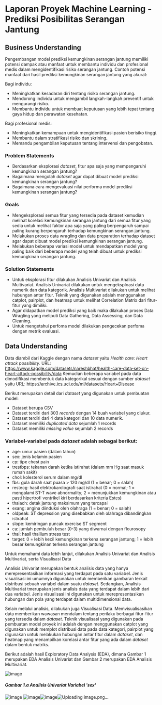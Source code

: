 # Laporan Proyek Machine Learning - Prediksi Posibilitas Serangan Jantung
            
## Business Understanding
Pengembangan model prediksi kemungkinan serangan jantung memiliki potensi dampak atau manfaat untuk membantu individu dan profesional medis dalam mengidentifikasi risiko serangan jantung. Contoh potensi manfaat dari hasil prediksi kemungkinan serangan jantung yang akurat:

Bagi individu:
- Meningkatkan kesadaran diri tentang risiko serangan jantung.
- Mendorong individu untuk mengambil langkah-langkah preventif untuk mengurangi risiko.
- Membantu individu untuk membuat keputusan yang lebih tepat tentang gaya hidup dan perawatan kesehatan.

Bagi profesional medis:
- Meningkatkan kemampuan untuk mengidentifikasi pasien berisiko tinggi.
- Membantu dalam stratifikasi risiko dan skrining.
- Memandu pengambilan keputusan tentang intervensi dan pengobatan.

### Problem Statements
- Berdasarkan eksplorasi *dataset*, fitur apa saja yang mempengaruhi kemungkinan serangan jantung?
- Bagaimana mengolah *dataset* agar dapat dibuat model prediksi kemungkinan serangan jantung?
- Bagaimana cara mengevaluasi nilai performa model prediksi kemungkinan serangan jantung?

### Goals
- Mengeksplorasi semua fitur yang tersedia pada dataset kemudian melihat korelasi kemungkinan serangan jantung dari semua fitur yang sedia untuk melihat faktor apa saja yang paling berpengaruh sampai paling kurang berpengaruh terhadap kemungkinan serangan jantung.
- Melakukan proses data wragling dan data preparation terhadap dataset agar dapat dibuat model prediksi kemungkinan serangan jantung.
- Melakukan beberapa variasi model untuk mendapatkan model yang paling baik dari beberapa model yang telah dibuat untuk prediksi kemungkinan serangan jantung.

### Solution Statements
- Untuk eksplorasi fitur dilakukan Analisis Univariat dan Analisis Multivariat. Analisis Univariat dilakukan untuk mengeksploasi data numerik dan data kategorik. Analisis Multivariat dilakukan untuk melihat hubungan antar fitur. Teknik yang digunakan adalah menggunakan catplot, pairplot, dan heatmap untuk melihat Correlation Matrix dari fitur-fitur yang dimiliki.
- Agar didapatkan model prediksi yang baik maka dilakukan proses Data Wragling yang meliputi Data Gathering, Data Assessing, dan Data Cleaning.
- Untuk mengetahui perfoma model dilakukan pengecekan perfoma dengan metrik evaluasi.

## Data Understanding
Data diambil dari Kaggle dengan nama *dataset* yaitu *Health care: Heart attack possibility*. URL: https://www.kaggle.com/datasets/nareshbhat/health-care-data-set-on-heart-attack-possibility/data
Kemudian beberapa variabel pada data dimodifikasi membentuk data kategorikal sesuai dengan sumber *dataset* yaitu URL: https://archive.ics.uci.edu/ml/datasets/Heart+Disease

Berikut merupakan detail dari *dataset* yang digunakan untuk pembuatan model:
- Dataset berupa CSV
- Dataset terdiri dari 303 *records* dengan 14 buah variabel yang diukur.
- Dataset terdiri dari 4 data kategori dan 10 data numerik.
- Dataset memiliki *duplicated data* sejumlah 1 records
- Dataset memiliki *missing value* sejumlah 2 records

### Variabel-variabel pada *dataset* adalah sebagai berikut:
- age: umur pasien (dalam tahun)
- sex: jenis kelamin pasien
- cp: tipe chest pain 
- trestbps: tekanan darah ketika istirahat (dalam mm Hg saat masuk rumah sakit)
- chol: kolesterol serum dalam mg/dl
- fbs: gula darah saat puasa > 120 mg/dl (1 = benar; 0 = salah)
- restecg: hasil elektrokardiografi saat istirahat (0 = normal; 1 = mengalami ST-T wave abnormality; 2 = menunjukkan kemungkinan atau pasti hipertrofi ventrikel kiri berdasarkan kriteria Estes)
- thalach: detak jantung maksimum yang tercapai
- exang: angina diinduksi oleh olahraga (1 = benar; 0 = salah)
- oldpeak: ST depression yang disebabkan oleh olahraga dibandingkan istirahat
- slope: kemiringan puncak exercise ST segment
- ca: jumlah pembuluh besar (0-3) yang diwarnai dengan flourosopy
- thal: hasil thallium stress test
- target: 0 = lebih kecil kemungkinan terkena serangan jantung; 1 = lebih besar kemungkinan terkena serangan jantung

Untuk memahami data lebih lanjut, dilakukan Analisis Univariat dan Analisis Multivariat, serta Visualisasi Data

Analisis Univariat merupakan bentuk analisis data yang hanya merepresentasikan informasi yang terdapat pada satu variabel.  Jenis visualisasi ini umumnya digunakan untuk memberikan gambaran terkait distribusi sebuah variabel dalam suatu *dataset*. Sedangkan, Analisis Multivariat tmerupakan jenis analisis data yang terdapat dalam lebih dari dua variabel. Jenis visualisasi ini digunakan untuk merepresentasikan hubungan dan pola yang terdapat dalam multidimensional data. 

Selain melalui analisis, dilakukan juga Visualisasi Data. Memvisualisasikan data memberikan wawasan mendalam tentang perilaku berbagai fitur-fitur yang tersedia dalam *dataset*. 
Teknik visualisasi yang digunakan pada pembuatan model proyek ini adalah dengan menggunakan catplot yang digunakan untuk memplot distribusi data pada data kategori, pairplot yang digunakan untuk melakukan hubungan antar fitur dalam *dataset*, dan heatmap yang menampilkan korelasi antar fitur yang ada dalam *dataset* dalam bentuk matriks.

Berikut adalah hasil Exploratory Data Analysis (EDA), dimana Gambar 1 merupakan EDA Analisis Univariat dan Gambar 2 merupakan EDA Analisis Multivariat.

![image](https://github.com/stivenn13/Tugas-Besar-SDR/assets/88883271/b16f93d0-fe3f-4f0b-b264-b1310bb0dce9)
##### Gambar 1.a Analisis Univariat Variabel 'sex'
![image](https://github.com/stivenn13/Tugas-Besar-SDR/assets/88883271/cefbbdf0-9c67-47d4-98f4-87cc27f802a2)
![image](https://github.com/stivenn13/Tugas-Besar-SDR/assets/88883271/8fed164f-7221-4d37-b78f-3b0b01cb7414)![image](https://github.com/stivenn13/Tugas-Besar-SDR/assets/88883271/81233423-5366-4af0-ab36-03b39ec89b2c)![Uploading image.png…]()




